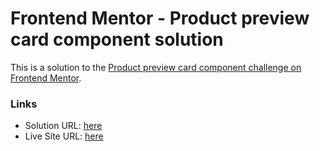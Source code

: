 # Frontend Mentor - Product preview card component solution

This is a solution to the [Product preview card component challenge on Frontend Mentor](https://www.frontendmentor.io/challenges/product-preview-card-component-GO7UmttRfa).

### Links

- Solution URL: [here](https://your-solution-url.com)
- Live Site URL: [here](https://your-live-site-url.com)